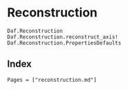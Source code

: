 # Reconstruction

```@docs
Daf.Reconstruction
Daf.Reconstruction.reconstruct_axis!
Daf.Reconstruction.PropertiesDefaults
```

## Index

```@index
Pages = ["reconstruction.md"]
```
